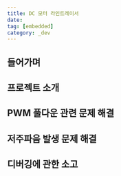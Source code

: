 ```yaml
---
title: DC 모터 라인트레이서
date:
tag: [embedded]
category: _dev
---
```


## 들어가며

## 프로젝트 소개

## PWM 풀다운 관련 문제 해결

## 저주파음 발생 문제 해결

## 디버깅에 관한 소고
